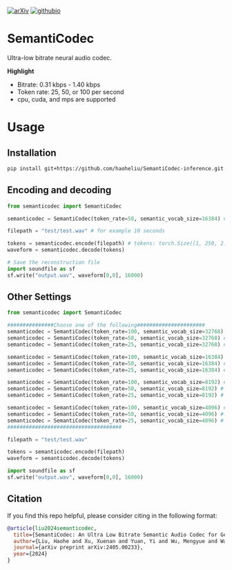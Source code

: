 [![arXiv](https://img.shields.io/badge/arXiv-2301.12503-brightgreen.svg?style=flat-square)](https://arxiv.org/abs/2405.00233)  [![githubio](https://img.shields.io/badge/GitHub.io-Audio_Samples-blue?logo=Github&style=flat-square)](https://haoheliu.github.io/SemantiCodec/) 

# SemantiCodec
Ultra-low bitrate neural audio codec.

**Highlight**
- Bitrate: 0.31 kbps - 1.40 kbps
- Token rate: 25, 50, or 100 per second
- cpu, cuda, and mps are supported

# Usage

## Installation

```bash
pip install git+https://github.com/haoheliu/SemantiCodec-inference.git
```

## Encoding and decoding

```python
from semanticodec import SemantiCodec

semanticodec = SemantiCodec(token_rate=50, semantic_vocab_size=16384) # 0.68 kbps

filepath = "test/test.wav" # for example 10 seconds

tokens = semanticodec.encode(filepath) # tokens: torch.Size([1, 250, 2])
waveform = semanticodec.decode(tokens)

# Save the reconstruction file
import soundfile as sf
sf.write("output.wav", waveform[0,0], 16000)
```

## Other Settings

```python
from semanticodec import SemantiCodec

###############Choose one of the following######################
semanticodec = SemantiCodec(token_rate=100, semantic_vocab_size=32768) # 1.40 kbps
semanticodec = SemantiCodec(token_rate=50, semantic_vocab_size=32768) # 0.70 kbps
semanticodec = SemantiCodec(token_rate=25, semantic_vocab_size=32768) # 0.35 kbps

semanticodec = SemantiCodec(token_rate=100, semantic_vocab_size=16384) # 1.35 kbps
semanticodec = SemantiCodec(token_rate=50, semantic_vocab_size=16384) # 0.68 kbps
semanticodec = SemantiCodec(token_rate=25, semantic_vocab_size=16384) # 0.34 kbps

semanticodec = SemantiCodec(token_rate=100, semantic_vocab_size=8192) # 1.30 kbps
semanticodec = SemantiCodec(token_rate=50, semantic_vocab_size=8192) # 0.65 kbps
semanticodec = SemantiCodec(token_rate=25, semantic_vocab_size=8192) # 0.33 kbps

semanticodec = SemantiCodec(token_rate=100, semantic_vocab_size=4096) # 1.25 kbps
semanticodec = SemantiCodec(token_rate=50, semantic_vocab_size=4096) # 0.63 kbps
semanticodec = SemantiCodec(token_rate=25, semantic_vocab_size=4096) # 0.31 kbps
#####################################

filepath = "test/test.wav"

tokens = semanticodec.encode(filepath)
waveform = semanticodec.decode(tokens)

import soundfile as sf
sf.write("output.wav", waveform[0,0], 16000)
```

## Citation
If you find this repo helpful, please consider citing in the following format:

```bibtex
@article{liu2024semanticodec,
  title={SemantiCodec: An Ultra Low Bitrate Semantic Audio Codec for General Sound},
  author={Liu, Haohe and Xu, Xuenan and Yuan, Yi and Wu, Mengyue and Wang, Wenwu and Plumbley, Mark D},
  journal={arXiv preprint arXiv:2405.00233},
  year={2024}
}
```